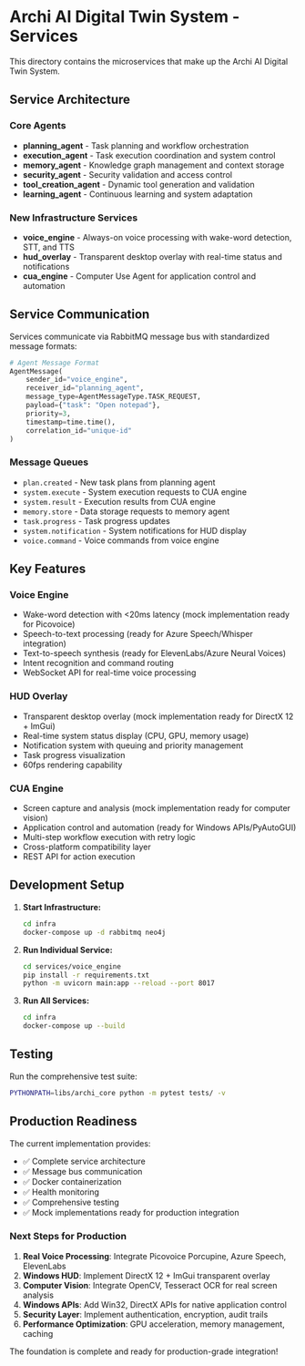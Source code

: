 # Archi AI Digital Twin System - Services

This directory contains the microservices that make up the Archi AI Digital Twin System.

## Service Architecture

### Core Agents
- **planning_agent** - Task planning and workflow orchestration
- **execution_agent** - Task execution coordination and system control
- **memory_agent** - Knowledge graph management and context storage  
- **security_agent** - Security validation and access control
- **tool_creation_agent** - Dynamic tool generation and validation
- **learning_agent** - Continuous learning and system adaptation

### New Infrastructure Services  
- **voice_engine** - Always-on voice processing with wake-word detection, STT, and TTS
- **hud_overlay** - Transparent desktop overlay with real-time status and notifications  
- **cua_engine** - Computer Use Agent for application control and automation

## Service Communication

Services communicate via RabbitMQ message bus with standardized message formats:

```python
# Agent Message Format
AgentMessage(
    sender_id="voice_engine",
    receiver_id="planning_agent", 
    message_type=AgentMessageType.TASK_REQUEST,
    payload={"task": "Open notepad"},
    priority=3,
    timestamp=time.time(),
    correlation_id="unique-id"
)
```

### Message Queues
- `plan.created` - New task plans from planning agent
- `system.execute` - System execution requests to CUA engine  
- `system.result` - Execution results from CUA engine
- `memory.store` - Data storage requests to memory agent
- `task.progress` - Task progress updates
- `system.notification` - System notifications for HUD display
- `voice.command` - Voice commands from voice engine

## Key Features

### Voice Engine
- Wake-word detection with <20ms latency (mock implementation ready for Picovoice)
- Speech-to-text processing (ready for Azure Speech/Whisper integration)
- Text-to-speech synthesis (ready for ElevenLabs/Azure Neural Voices) 
- Intent recognition and command routing
- WebSocket API for real-time voice processing

### HUD Overlay  
- Transparent desktop overlay (mock implementation ready for DirectX 12 + ImGui)
- Real-time system status display (CPU, GPU, memory usage)
- Notification system with queuing and priority management
- Task progress visualization
- 60fps rendering capability

### CUA Engine
- Screen capture and analysis (mock implementation ready for computer vision)
- Application control and automation (ready for Windows APIs/PyAutoGUI)
- Multi-step workflow execution with retry logic
- Cross-platform compatibility layer
- REST API for action execution

## Development Setup

1. **Start Infrastructure:**
   ```bash
   cd infra
   docker-compose up -d rabbitmq neo4j
   ```

2. **Run Individual Service:**
   ```bash
   cd services/voice_engine
   pip install -r requirements.txt
   python -m uvicorn main:app --reload --port 8017
   ```

3. **Run All Services:**
   ```bash
   cd infra  
   docker-compose up --build
   ```

## Testing

Run the comprehensive test suite:
```bash
PYTHONPATH=libs/archi_core python -m pytest tests/ -v
```

## Production Readiness

The current implementation provides:
- ✅ Complete service architecture
- ✅ Message bus communication  
- ✅ Docker containerization
- ✅ Health monitoring
- ✅ Comprehensive testing
- ✅ Mock implementations ready for production integration

### Next Steps for Production
1. **Real Voice Processing**: Integrate Picovoice Porcupine, Azure Speech, ElevenLabs
2. **Windows HUD**: Implement DirectX 12 + ImGui transparent overlay
3. **Computer Vision**: Integrate OpenCV, Tesseract OCR for real screen analysis  
4. **Windows APIs**: Add Win32, DirectX APIs for native application control
5. **Security Layer**: Implement authentication, encryption, audit trails
6. **Performance Optimization**: GPU acceleration, memory management, caching

The foundation is complete and ready for production-grade integration!